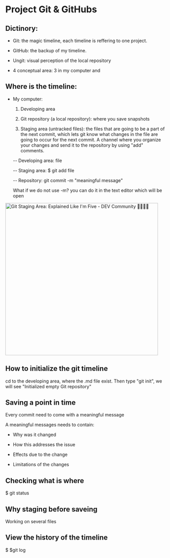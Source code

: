 # Project Git & GitHubs

## Dictinory:

- Git: the magic timeline, each timeline is reffering to one project.

- GitHub: the backup of my timeline.

- Ungit: visual perception of the local repository

- 4 conceptual area: 3 in my computer and 

## Where is the timeline:

- My computer:
  
  1. Developing area
  
  2. Git repository (a local repository): where you save snapshots
  
  3. Staging area (untracked files): the files that are going to be a part of the next commit, which lets git know what changes in the file are going to occur for the next commit. A channel where you organize your changes and send it to the repository by using "add" comments.
  
  -- Developing area: file
  
  -- Staging area: $ git add file
  
  -- Repository: git commit -m "meaningful message"
  
  What if we do not use -m? you can do it in the text editor which will be open 

<img title="" src="https://res.cloudinary.com/practicaldev/image/fetch/s--D7nJOADN--/c_imagga_scale,f_auto,fl_progressive,h_900,q_auto,w_1600/https://cl.ly/569e7f0bbfaf/download/Image%25202018-08-29%2520at%25208.26.35%2520PM.png" alt="Git Staging Area: Explained Like I'm Five - DEV Community 👩‍💻👨‍💻" width="475" data-align="center">

## How to initialize the git timeline

cd to the developing area, where the .md file exist. Then type "git init", we will see "Initialized empty Git repository" 

## Saving a point in time

Every commit need to come with a meaningful message

A meaningful messages needs to contain:

- Why was it changed

- How this addresses the issue

- Effects due to the change

- Limitations of the changes

## Checking what is where

$ git status

## Why staging before saveing

Working on several files

## View the history of the timeline

$ $git log

  




